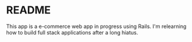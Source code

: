 # README

This app is a e-commerce web app in progress using Rails. I'm relearning how to build full stack applications after a long hiatus.

